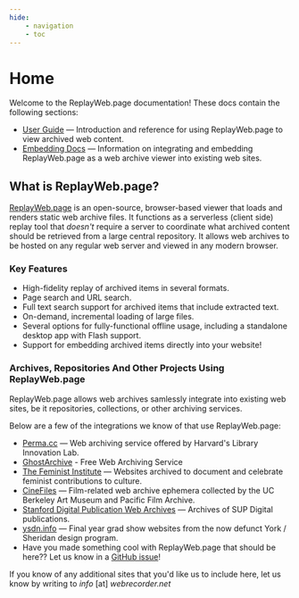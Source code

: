 ```yaml
---
hide:
    - navigation
    - toc
---
```


# Home

Welcome to the ReplayWeb.page documentation! These docs contain the following sections:

- [User Guide](user-guide/index.md) — Introduction and reference for using ReplayWeb.page to view archived web content.
- [Embedding Docs](develop/embedding.md) — Information on integrating and embedding ReplayWeb.page as a web archive viewer into existing web sites.

## What is ReplayWeb.page?
[ReplayWeb.page](https://replayweb.page) is an open-source, browser-based viewer that loads and renders static web archive files. It functions as a serverless (client side) replay tool that _doesn't_ require a server to coordinate what archived content should be retrieved from a large central repository. It allows web archives to be hosted on any regular web server and viewed in any modern browser.

### Key Features

- High-fidelity replay of archived items in several formats.
- Page search and URL search.
- Full text search support for archived items that include extracted text.
- On-demand, incremental loading of large files.
- Several options for fully-functional offline usage, including a standalone desktop app with Flash support.
- Support for embedding archived items directly into your website!

### Archives, Repositories And Other Projects Using ReplayWeb.page

ReplayWeb.page allows web archives samlessly integrate into existing web sites, be it repositories, collections,
or other archiving services.

Below are a few of the integrations we know of that use ReplayWeb.page:

- [Perma.cc](https://archive.blogs.harvard.edu/perma/2022/08/17/new-playback-software-improves-fidelity-of-your-perma-links/) — Web archiving service offered by Harvard's Library Innovation Lab.
- [GhostArchive](https://ghostarchive.org/) - Free Web Archiving Service
- [The Feminist Institute](https://www.thefeministinstitute.org/digital-archive/archived-websites) — Websites archived to document and celebrate feminist contributions to culture.
- [CineFiles](https://cinefiles.bampfa.berkeley.edu/?f%5Bdoctype_s%5D%5B%5D=web+archive) — Film-related web archive ephemera collected by the UC Berkeley Art Museum and Pacific Film Archive.
- [Stanford Digital Publication Web Archives](https://sup.webrecorder.net/) — Archives of SUP Digital publications.
- [ysdn.info](https://ysdn.info/) — Final year grad show websites from the now defunct York / Sheridan design program.
- Have you made something cool with ReplayWeb.page that should be here?? Let us know in a [GitHub issue](https://github.com/webrecorder/replayweb.page/issues/new)!


If you know of any additional sites that you'd like us to include here, let us know by writing to _info_ [at] _webrecorder.net_